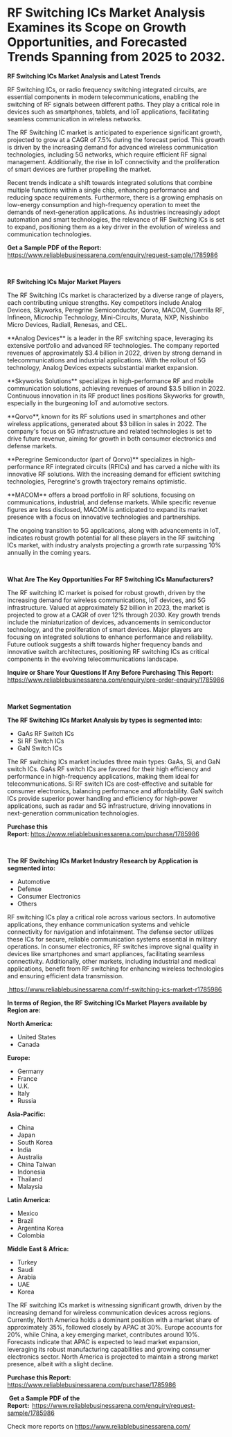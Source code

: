 <p><h1>RF Switching ICs Market Analysis Examines its Scope on Growth Opportunities, and Forecasted Trends Spanning from 2025 to 2032.</h1></p><p><strong>RF Switching ICs Market Analysis and Latest Trends</strong></p>
<p><p>RF Switching ICs, or radio frequency switching integrated circuits, are essential components in modern telecommunications, enabling the switching of RF signals between different paths. They play a critical role in devices such as smartphones, tablets, and IoT applications, facilitating seamless communication in wireless networks. </p><p>The RF Switching IC market is anticipated to experience significant growth, projected to grow at a CAGR of 7.5% during the forecast period. This growth is driven by the increasing demand for advanced wireless communication technologies, including 5G networks, which require efficient RF signal management. Additionally, the rise in IoT connectivity and the proliferation of smart devices are further propelling the market.</p><p>Recent trends indicate a shift towards integrated solutions that combine multiple functions within a single chip, enhancing performance and reducing space requirements. Furthermore, there is a growing emphasis on low-energy consumption and high-frequency operation to meet the demands of next-generation applications. As industries increasingly adopt automation and smart technologies, the relevance of RF Switching ICs is set to expand, positioning them as a key driver in the evolution of wireless and communication technologies.</p></p>
<p><strong>Get a Sample PDF of the Report:&nbsp;</strong> <a href="https://www.reliablebusinessarena.com/enquiry/request-sample/1785986?utm_campaign=3251&utm_medium=2&utm_source=Github&utm_content=ia&utm_term=25032025&utm_id=rf-switching-ics">https://www.reliablebusinessarena.com/enquiry/request-sample/1785986</a></p>
<p>&nbsp;</p>
<p><strong>RF Switching ICs Major Market Players</strong></p>
<p><p>The RF Switching ICs market is characterized by a diverse range of players, each contributing unique strengths. Key competitors include Analog Devices, Skyworks, Peregrine Semiconductor, Qorvo, MACOM, Guerrilla RF, Infineon, Microchip Technology, Mini-Circuits, Murata, NXP, Nisshinbo Micro Devices, Radiall, Renesas, and CEL.</p><p>**Analog Devices** is a leader in the RF switching space, leveraging its extensive portfolio and advanced RF technologies. The company reported revenues of approximately $3.4 billion in 2022, driven by strong demand in telecommunications and industrial applications. With the rollout of 5G technology, Analog Devices expects substantial market expansion.</p><p>**Skyworks Solutions** specializes in high-performance RF and mobile communication solutions, achieving revenues of around $3.5 billion in 2022. Continuous innovation in its RF product lines positions Skyworks for growth, especially in the burgeoning IoT and automotive sectors.</p><p>**Qorvo**, known for its RF solutions used in smartphones and other wireless applications, generated about $3 billion in sales in 2022. The company's focus on 5G infrastructure and related technologies is set to drive future revenue, aiming for growth in both consumer electronics and defense markets.</p><p>**Peregrine Semiconductor (part of Qorvo)** specializes in high-performance RF integrated circuits (RFICs) and has carved a niche with its innovative RF solutions. With the increasing demand for efficient switching technologies, Peregrine's growth trajectory remains optimistic.</p><p>**MACOM** offers a broad portfolio in RF solutions, focusing on communications, industrial, and defense markets. While specific revenue figures are less disclosed, MACOM is anticipated to expand its market presence with a focus on innovative technologies and partnerships.</p><p>The ongoing transition to 5G applications, along with advancements in IoT, indicates robust growth potential for all these players in the RF switching ICs market, with industry analysts projecting a growth rate surpassing 10% annually in the coming years.</p></p>
<p>&nbsp;</p>
<p><strong>What Are The Key Opportunities For RF Switching ICs Manufacturers?</strong></p>
<p><p>The RF switching IC market is poised for robust growth, driven by the increasing demand for wireless communications, IoT devices, and 5G infrastructure. Valued at approximately $2 billion in 2023, the market is projected to grow at a CAGR of over 12% through 2030. Key growth trends include the miniaturization of devices, advancements in semiconductor technology, and the proliferation of smart devices. Major players are focusing on integrated solutions to enhance performance and reliability. Future outlook suggests a shift towards higher frequency bands and innovative switch architectures, positioning RF switching ICs as critical components in the evolving telecommunications landscape.</p></p>
<p><strong>Inquire or Share Your Questions If Any Before Purchasing This Report:</strong> <a href="https://www.reliablebusinessarena.com/enquiry/pre-order-enquiry/1785986?utm_campaign=3251&utm_medium=2&utm_source=Github&utm_content=ia&utm_term=25032025&utm_id=rf-switching-ics">https://www.reliablebusinessarena.com/enquiry/pre-order-enquiry/1785986</a></p>
<p>&nbsp;</p>
<p><strong>Market Segmentation</strong></p>
<p><strong>The RF Switching ICs Market Analysis by types is segmented into:</strong></p>
<p><ul><li>GaAs RF Switch ICs</li><li>Si RF Switch ICs</li><li>GaN Switch ICs</li></ul></p>
<p><p>The RF switching ICs market includes three main types: GaAs, Si, and GaN switch ICs. GaAs RF switch ICs are favored for their high efficiency and performance in high-frequency applications, making them ideal for telecommunications. Si RF switch ICs are cost-effective and suitable for consumer electronics, balancing performance and affordability. GaN switch ICs provide superior power handling and efficiency for high-power applications, such as radar and 5G infrastructure, driving innovations in next-generation communication technologies.</p></p>
<p><strong>Purchase this Report:&nbsp;</strong><a href="https://www.reliablebusinessarena.com/purchase/1785986?utm_campaign=3251&utm_medium=2&utm_source=Github&utm_content=ia&utm_term=25032025&utm_id=rf-switching-ics">https://www.reliablebusinessarena.com/purchase/1785986</a></p>
<p>&nbsp;</p>
<p><strong>The RF Switching ICs Market Industry Research by Application is segmented into:</strong></p>
<p><ul><li>Automotive</li><li>Defense</li><li>Consumer Electronics</li><li>Others</li></ul></p>
<p><p>RF switching ICs play a critical role across various sectors. In automotive applications, they enhance communication systems and vehicle connectivity for navigation and infotainment. The defense sector utilizes these ICs for secure, reliable communication systems essential in military operations. In consumer electronics, RF switches improve signal quality in devices like smartphones and smart appliances, facilitating seamless connectivity. Additionally, other markets, including industrial and medical applications, benefit from RF switching for enhancing wireless technologies and ensuring efficient data transmission.</p></p>
<p><a href="https://www.reliablebusinessarena.com/rf-switching-ics-market-r1785986?utm_campaign=3251&utm_medium=2&utm_source=Github&utm_content=ia&utm_term=25032025&utm_id=rf-switching-ics">&nbsp;https://www.reliablebusinessarena.com/rf-switching-ics-market-r1785986</a></p>
<p><strong>In terms of Region, the RF Switching ICs Market Players available by Region are:</strong></p>
<p>
    <p> <strong> North America: </strong>
        <ul>
            <li>United States</li>
            <li>Canada</li>
        </ul>
        </p> 
    <p> <strong> Europe: </strong>
        <ul>
            <li>Germany</li>
            <li>France</li>
            <li>U.K.</li>
            <li>Italy</li>
            <li>Russia</li>
        </ul>
        </p> 
    <p> <strong> Asia-Pacific: </strong>
        <ul>
            <li>China</li>
            <li>Japan</li>
            <li>South Korea</li>
            <li>India</li>
            <li>Australia</li>
            <li>China Taiwan</li>
            <li>Indonesia</li>
            <li>Thailand</li>
            <li>Malaysia</li>
        </ul>
        </p> 
    <p> <strong> Latin America: </strong>
        <ul>
            <li>Mexico</li>
            <li>Brazil</li>
            <li>Argentina Korea</li>
            <li>Colombia</li>
        </ul>
        </p> 
    <p> <strong> Middle East & Africa: </strong>
        <ul>
            <li>Turkey</li>
            <li>Saudi</li>
            <li>Arabia</li>
            <li>UAE</li>
            <li>Korea</li>
        </ul>
    </p>
    </p>
<p><p>The RF switching ICs market is witnessing significant growth, driven by the increasing demand for wireless communication devices across regions. Currently, North America holds a dominant position with a market share of approximately 35%, followed closely by APAC at 30%. Europe accounts for 20%, while China, a key emerging market, contributes around 10%. Forecasts indicate that APAC is expected to lead market expansion, leveraging its robust manufacturing capabilities and growing consumer electronics sector. North America is projected to maintain a strong market presence, albeit with a slight decline.</p></p>
<p><strong>Purchase this Report: </strong><a href="https://www.reliablebusinessarena.com/purchase/1785986?utm_campaign=3251&utm_medium=2&utm_source=Github&utm_content=ia&utm_term=25032025&utm_id=rf-switching-ics">https://www.reliablebusinessarena.com/purchase/1785986</a></p>
<p>&nbsp;<strong>Get a Sample PDF of the Report:&nbsp;&nbsp;</strong><a href="https://www.reliablebusinessarena.com/enquiry/request-sample/1785986?utm_campaign=3251&utm_medium=2&utm_source=Github&utm_content=ia&utm_term=25032025&utm_id=rf-switching-ics">https://www.reliablebusinessarena.com/enquiry/request-sample/1785986</a></p>
<p><strong></strong></p>
<p>Check more reports on <a href="https://www.reliablebusinessarena.com/?utm_campaign=3251&utm_medium=2&utm_source=Github&utm_content=ia&utm_term=25032025&utm_id=rf-switching-ics">https://www.reliablebusinessarena.com/</a></p>